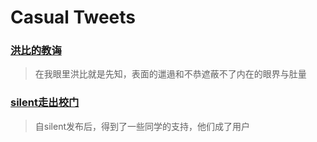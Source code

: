 # Casual Tweets

### [洪比的教诲](2014/05/taught-by-hong.md)

> 在我眼里洪比就是先知，表面的邋遢和不恭遮蔽不了内在的眼界与肚量

### [silent走出校门](2014/05/out-of-campus.md)

> 自silent发布后，得到了一些同学的支持，他们成了用户
